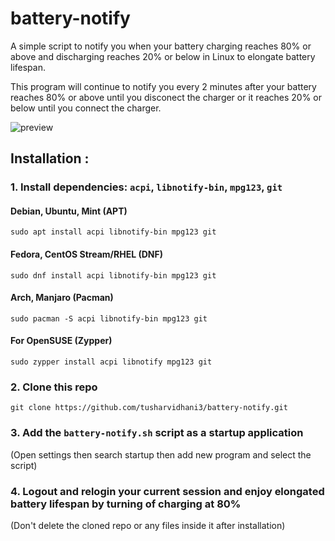 

# battery-notify
A simple script to notify you when your battery charging reaches 80% or above and discharging reaches 20% or below in Linux to elongate battery lifespan.

This program will continue to notify you every 2 minutes after your battery reaches 80% or above until you disconect the charger or it reaches 20% or below until you connect the charger.

![preview](https://imgur.com/eISIRBB.png)

## Installation :

### 1. Install dependencies: `acpi`, `libnotify-bin`, `mpg123`, `git`

#### Debian, Ubuntu, Mint (APT)
`sudo apt install acpi libnotify-bin mpg123 git`

#### Fedora, CentOS Stream/RHEL (DNF)
`sudo dnf install acpi libnotify-bin mpg123 git`

#### Arch, Manjaro (Pacman)
`sudo pacman -S acpi libnotify-bin mpg123 git`

#### For OpenSUSE (Zypper)
`sudo zypper install acpi libnotify mpg123 git`

### 2. Clone this repo
`git clone https://github.com/tusharvidhani3/battery-notify.git`

### 3. Add the `battery-notify.sh` script as a startup application
(Open settings then search startup then add new program and select the script)

### 4. Logout and relogin your current session and enjoy elongated battery lifespan by turning of charging at 80% 

(Don't delete the cloned repo or any files inside it after installation)

